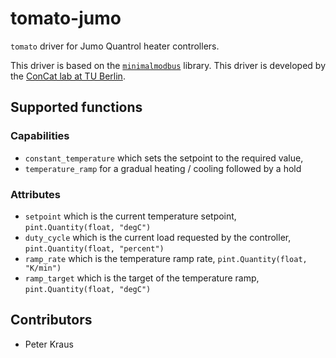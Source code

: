 # tomato-jumo
`tomato` driver for Jumo Quantrol heater controllers.

This driver is based on the [`minimalmodbus`](https://github.com/pyhys/minimalmodbus) library. This driver is developed by the [ConCat lab at TU Berlin](https://tu.berlin/en/concat).

## Supported functions

### Capabilities
- `constant_temperature` which sets the setpoint to the required value,
- `temperature_ramp` for a gradual heating / cooling followed by a hold

### Attributes
- `setpoint` which is the current temperature setpoint, `pint.Quantity(float, "degC")`
- `duty_cycle` which is the current load requested by the controller, `pint.Quantity(float, "percent")`
- `ramp_rate` which is the temperature ramp rate, `pint.Quantity(float, "K/min")`
- `ramp_target` which is the target of the temperature ramp, `pint.Quantity(float, "degC")`

## Contributors

- Peter Kraus

